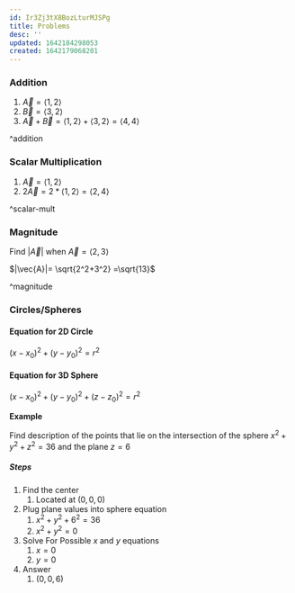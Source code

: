 ```yaml
---
id: Ir3Zj3tX8BozLturMJSPg
title: Problems
desc: ''
updated: 1642184298053
created: 1642179068201
---
```


### Addition
1. $\vec{A}=\langle 1,2 \rangle$
2. $\vec{B}=\langle 3,2 \rangle$
3. $\vec{A}+\vec{B}=\langle 1,2 \rangle +\langle 3,2 \rangle = \langle 4,4 \rangle$

^addition
### Scalar Multiplication
1. $\vec{A} = \langle 1,2 \rangle$
2. $2\vec{A}= 2*\langle 1,2 \rangle =\langle 2,4 \rangle$

^scalar-mult

### Magnitude
Find $|\vec{A}|$ when $\vec{A} = \langle 2,3 \rangle$

$|\vec{A}|= \sqrt{2^2+3^2} =\sqrt{13}$

^magnitude

### Circles/Spheres
#### Equation for 2D Circle
$(x-x_0)^2+(y-y_0)^2=r^2$

#### Equation for 3D Sphere
$(x-x_0)^2+(y-y_0)^2+ (z-z_0)^2=r^2$

**Example**

Find description of the points that lie on the intersection of the sphere $x^2+y^2+z^2=36$ and the plane $z=6$

##### Steps
1. Find the center 
   1. Located at $(0,0,0)$
2. Plug plane values into sphere equation
   1. $x^2+y^2+6^2=36$
   2. $x^2+y^2=0$
3. Solve For Possible $x$ and  $y$ equations
   1. $x=0$
   2. $y=0$
4. Answer
   1. $(0,0,6)$